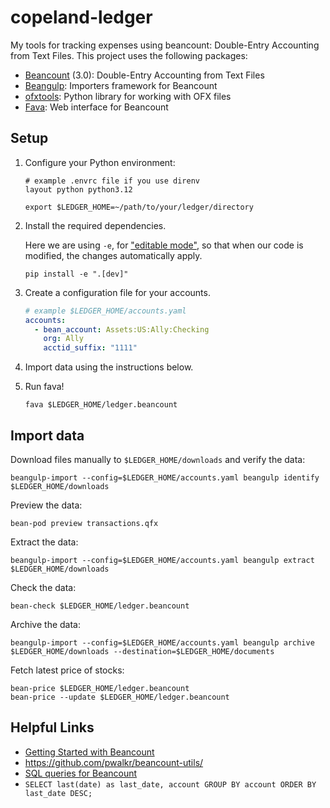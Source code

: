 # copeland-ledger

My tools for tracking expenses using beancount: Double-Entry Accounting from
Text Files. This project uses the following packages:

* [Beancount](https://beancount.github.io/) (3.0): Double-Entry Accounting from Text Files
* [Beangulp](https://github.com/beancount/beangulp): Importers framework for Beancount
* [ofxtools](https://github.com/csingley/ofxtools): Python library for working with OFX files
* [Fava](https://beancount.github.io/fava/): Web interface for Beancount

## Setup

1. Configure your Python environment:

      ```shell
      # example .envrc file if you use direnv
      layout python python3.12

      export $LEDGER_HOME=~/path/to/your/ledger/directory
      ```

2. Install the required dependencies.

      Here we are using `-e`, for ["editable
      mode"](https://pip.pypa.io/en/latest/topics/local-project-installs/#editable-installs),
      so that when our code is modified, the changes automatically apply.

      ```shell
      pip install -e ".[dev]"
      ```

3. Create a configuration file for your accounts.

      ```yaml
      # example $LEDGER_HOME/accounts.yaml
      accounts:
        - bean_account: Assets:US:Ally:Checking
          org: Ally
          acctid_suffix: "1111"
      ```

4. Import data using the instructions below.

5. Run fava!

      ```shell
      fava $LEDGER_HOME/ledger.beancount
      ```


## Import data

Download files manually to `$LEDGER_HOME/downloads` and verify the data:

```shell
beangulp-import --config=$LEDGER_HOME/accounts.yaml beangulp identify $LEDGER_HOME/downloads
```

Preview the data:

```shell
bean-pod preview transactions.qfx
```

Extract the data:

```shell
beangulp-import --config=$LEDGER_HOME/accounts.yaml beangulp extract $LEDGER_HOME/downloads
```

Check the data:

```shell
bean-check $LEDGER_HOME/ledger.beancount
```

Archive the data:

```shell
beangulp-import --config=$LEDGER_HOME/accounts.yaml beangulp archive $LEDGER_HOME/downloads --destination=$LEDGER_HOME/documents
```

Fetch latest price of stocks:

```shell
bean-price $LEDGER_HOME/ledger.beancount
bean-price --update $LEDGER_HOME/ledger.beancount
```


## Helpful Links

* [Getting Started with Beancount](https://beancount.github.io/docs/getting_started_with_beancount.html)
* https://github.com/pwalkr/beancount-utils/
* [SQL queries for Beancount](https://aumayr.github.io/beancount-sql-queries/)
* ``SELECT last(date) as last_date, account GROUP BY account ORDER BY last_date DESC;``
